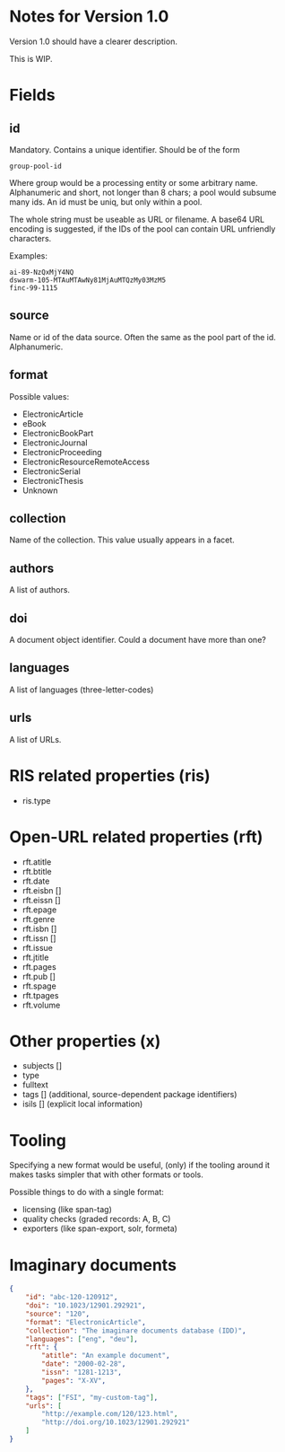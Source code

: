 Notes for Version 1.0
=====================

Version 1.0 should have a clearer description.

This is WIP.

Fields
======

id
--

Mandatory. Contains a unique identifier. Should be of the form

```
group-pool-id
```

Where group would be a processing entity or some arbitrary name. Alphanumeric and
short, not longer than 8 chars; a pool would subsume many ids. An id must be
uniq, but only within a pool.

The whole string must be useable as URL or filename. A base64 URL encoding is
suggested, if the IDs of the pool can contain URL unfriendly characters.

Examples:

```
ai-89-NzQxMjY4NQ
dswarm-105-MTAuMTAwNy81MjAuMTQzMy03MzM5
finc-99-1115
```

source
------

Name or id of the data source. Often the same as the pool part of the id. Alphanumeric.

format
------

Possible values:

* ElectronicArticle
* eBook
* ElectronicBookPart
* ElectronicJournal
* ElectronicProceeding
* ElectronicResourceRemoteAccess
* ElectronicSerial
* ElectronicThesis
* Unknown

collection
----------

Name of the collection. This value usually appears in a facet.

authors
-------

A list of authors.

doi
---

A document object identifier. Could a document have more than one?

languages
---------

A list of languages (three-letter-codes)

urls
----

A list of URLs.


RIS related properties (ris)
===========================

* ris.type

Open-URL related properties (rft)
=================================

* rft.atitle
* rft.btitle
* rft.date
* rft.eisbn []
* rft.eissn []
* rft.epage
* rft.genre
* rft.isbn []
* rft.issn []
* rft.issue
* rft.jtitle
* rft.pages
* rft.pub []
* rft.spage
* rft.tpages
* rft.volume

Other properties (x)
====================

* subjects []
* type
* fulltext
* tags [] (additional, source-dependent package identifiers)
* isils [] (explicit local information)

Tooling
=======

Specifying a new format would be useful, (only) if the tooling around it makes
tasks simpler that with other formats or tools.

Possible things to do with a single format:

* licensing (like span-tag)
* quality checks (graded records: A, B, C)
* exporters (like span-export, solr, formeta)

Imaginary documents
===================

```json
{
    "id": "abc-120-120912",
    "doi": "10.1023/12901.292921",
    "source": "120",
    "format": "ElectronicArticle",
    "collection": "The imaginare documents database (IDD)",
    "languages": ["eng", "deu"],
    "rft": {
        "atitle": "An example document",
        "date": "2000-02-28",
        "issn": "1281-1213",
        "pages": "X-XV",
    },
    "tags": ["FSI", "my-custom-tag"],
    "urls": [
        "http://example.com/120/123.html",
        "http://doi.org/10.1023/12901.292921"
    ]
}
```